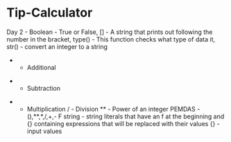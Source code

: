 # Tip-Calculator
Day 2 - Boolean - True or False, [] - A string that prints out following the number in the bracket, type() - This function checks what type of data it, str() - convert an integer to a string
+ - Additional
- - Subtraction
* - Multiplication
/ - Division
** - Power of an integer
PEMDAS - (),**,*,/,+,-
F string - string literals that have an f at the beginning and {} containing expressions that will be replaced with their values
{} - input values
